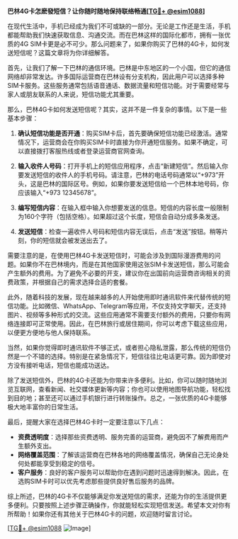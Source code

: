 **巴林4G卡怎麽發短信？让你随时随地保持联络畅通[[TG💪+ @esim1088](https://t.me/s/esim1088)]**

在现代生活中，手机已经成为我们不可或缺的一部分。无论是工作还是生活，手机都能帮助我们快速获取信息、沟通交流。而在巴林这样的国际化都市，拥有一张优质的4G SIM卡更是必不可少。那么问题来了，如果你购买了巴林的4G卡，如何发送短信呢？这篇文章将为你详细解答。

首先，让我们了解一下巴林的通信环境。巴林是中东地区的一个小国，但它的通信网络却非常发达。许多国际运营商在巴林设有分支机构，因此用户可以选择多种SIM卡服务。这些服务通常包括语音通话、数据流量和短信功能。对于需要经常与家人或朋友联系的人来说，短信功能尤其重要。

那么，巴林4G卡如何发送短信呢？其实，这并不是一件复杂的事情。以下是一些基本步骤：

1. **确认短信功能是否开通**：购买SIM卡后，首先要确保短信功能已经激活。通常情况下，运营商会在你购买SIM卡时直接为你开通短信服务。如果不确定，可以直接拨打客服热线或者登录运营商官网查询。

2. **输入收件人号码**：打开手机上的短信应用程序，点击“新建短信”。然后输入你要发送短信的收件人的手机号码。请注意，巴林的电话号码通常以“+973”开头，这是巴林的国际区号。例如，如果你要发送短信给一个巴林本地号码，你应该输入“+973 12345678”。

3. **编写短信内容**：在输入框中输入你想要发送的信息。短信的内容长度一般限制为160个字符（包括空格）。如果超过这个长度，短信会自动分成多条发送。

4. **发送短信**：检查一遍收件人号码和短信内容无误后，点击“发送”按钮。稍等片刻，你的短信就会被发送出去了。

需要注意的是，在使用巴林4G卡发送短信时，可能会涉及到国际漫游费用的问题。如果你不在巴林境内，而是在其他国家使用这张SIM卡发送短信，那么可能会产生额外的费用。为了避免不必要的开支，建议你在出国前向运营商咨询相关的资费政策，并根据自己的需求选择合适的套餐。

此外，随着科技的发展，现在越来越多的人开始使用即时通讯软件来代替传统的短信功能。比如微信、WhatsApp、Telegram等应用，不仅支持文字聊天，还支持图片、视频等多种形式的交流。这些应用通常不需要支付额外的费用，只要你有网络连接即可正常使用。因此，在巴林旅行或居住期间，你可以考虑下载这些应用，以便更方便地与他人保持联系。

当然，如果你觉得即时通讯软件不够正式，或者担心隐私泄露，那么传统的短信仍然是一个不错的选择。特别是在紧急情况下，短信往往比电话更可靠。因为即使对方没有接听电话，短信也能成功送达。

除了发送短信外，巴林的4G卡还能为你带来许多便利。比如，你可以随时随地浏览互联网，查看新闻、社交媒体更新等内容；你也可以使用地图导航功能，轻松找到目的地；甚至还可以通过手机银行进行转账操作。总之，一张优质的4G卡能够极大地丰富你的日常生活。

最后，提醒大家在选择巴林4G卡时一定要注意以下几点：

- **资费透明度**：选择那些资费透明、服务完善的运营商，避免因不了解费用而产生额外支出。
- **网络覆盖范围**：了解该运营商在巴林各地的网络覆盖情况，确保自己无论身处何处都能享受到稳定的信号。
- **客户服务**：良好的客户服务可以帮助你在遇到问题时迅速得到解决。因此，在选购SIM卡时可以优先考虑那些提供良好售后服务的品牌。

综上所述，巴林的4G卡不仅能够满足你发送短信的需求，还能为你的生活提供更多便利。只要按照上述步骤正确操作，你就能轻松实现短信发送。希望本文对你有所帮助！如果你还有其他关于巴林4G卡的问题，欢迎随时留言讨论。

[[TG💪+ @esim1088](https://t.me/s/esim1088) ![Image](https://i.postimg.cc/4NQfJmqS/Snipaste-2025-05-13-00-14-12.png)]